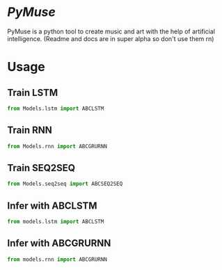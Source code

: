 # *PyMuse*
PyMuse is a python tool to create music and art with the help of artificial intelligence. (Readme and docs are in super alpha so don't use them rn)

# Usage
  ## Train LSTM
  ```python
  from Models.lstm import ABCLSTM
  ```

  ## Train RNN
  ```python
  from Models.rnn import ABCGRURNN
  ```

  ## Train SEQ2SEQ
  ```python
  from Models.seq2seq import ABCSEQ2SEQ
  ```
  
  ## Infer with ABCLSTM
  ```python
  from models.lstm import ABCLSTM
  ```
  
  ## Infer with ABCGRURNN
  ```python
  from models.rnn import ABCGRURNN
  ```
